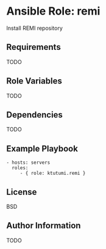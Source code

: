 Ansible Role: remi
=========

Install REMI repository

Requirements
------------

TODO

Role Variables
--------------

TODO

Dependencies
------------

TODO

Example Playbook
----------------

    - hosts: servers
      roles:
         - { role: ktutumi.remi }

License
-------

BSD

Author Information
------------------

TODO
